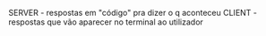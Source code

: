 SERVER - respostas em "código" pra dizer o q aconteceu
CLIENT - respostas que vão aparecer no terminal ao utilizador